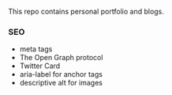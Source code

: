 This repo contains personal portfolio and blogs.

### SEO
- meta tags
- The Open Graph protocol
- Twitter Card
- aria-label for anchor tags
- descriptive alt for images